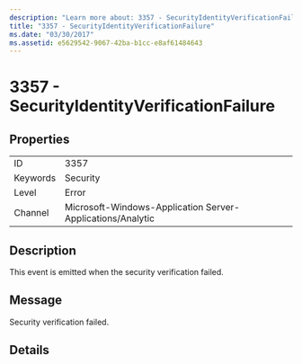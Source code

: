 ```yaml
---
description: "Learn more about: 3357 - SecurityIdentityVerificationFailure"
title: "3357 - SecurityIdentityVerificationFailure"
ms.date: "03/30/2017"
ms.assetid: e5629542-9067-42ba-b1cc-e8af61484643
---
```

# 3357 - SecurityIdentityVerificationFailure

## Properties  
  
|||  
|-|-|  
|ID|3357|  
|Keywords|Security|  
|Level|Error|  
|Channel|Microsoft-Windows-Application Server-Applications/Analytic|  
  
## Description  

 This event is emitted when the security verification failed.  
  
## Message  

 Security verification failed.  
  
## Details
